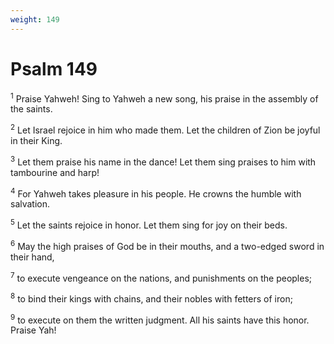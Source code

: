 ```yaml
---
weight: 149
---
```


# Psalm 149

<sup>1</sup> Praise Yahweh! Sing to Yahweh a new song, his praise in the assembly of the saints. 

<sup>2</sup> Let Israel rejoice in him who made them. Let the children of Zion be joyful in their King. 

<sup>3</sup> Let them praise his name in the dance! Let them sing praises to him with tambourine and harp! 

<sup>4</sup> For Yahweh takes pleasure in his people. He crowns the humble with salvation. 

<sup>5</sup> Let the saints rejoice in honor. Let them sing for joy on their beds. 

<sup>6</sup> May the high praises of God be in their mouths, and a two-edged sword in their hand, 

<sup>7</sup> to execute vengeance on the nations, and punishments on the peoples; 

<sup>8</sup> to bind their kings with chains, and their nobles with fetters of iron; 

<sup>9</sup> to execute on them the written judgment. All his saints have this honor. Praise Yah! 


